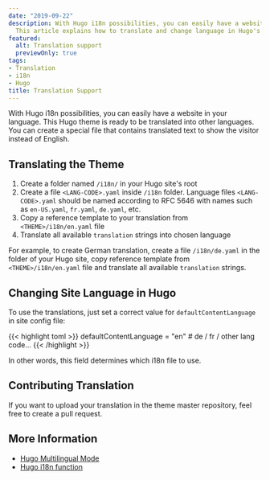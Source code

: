 ```yaml
---
date: "2019-09-22"
description: With Hugo i18n possibilities, you can easily have a website in your language.
  This article explains how to translate and change language in Hugo's generated site.
featured:
  alt: Translation support
  previewOnly: true
tags:
- Translation
- i18n
- Hugo
title: Translation Support
---
```


With Hugo i18n possibilities, you can easily have a website in your language. This Hugo theme is ready to be translated into other languages. You can create a special file that contains translated text to show the visitor instead of English.
<!--more-->

## Translating the Theme

1. Create a folder named `/i18n/` in your Hugo site's root
1. Create a file `<LANG-CODE>.yaml` inside `/i18n` folder. Language files `<LANG-CODE>.yaml` should be named according to RFC 5646 with names such as `en-US.yaml`, `fr.yaml`, `de.yaml`, etc.
1. Copy a reference template to your translation from `<THEME>/i18n/en.yaml` file
1. Translate all available `translation` strings into chosen language

For example, to create German translation, create a file `/i18n/de.yaml` in the folder of your Hugo site, copy reference template from `<THEME>/i18n/en.yaml` file and translate all available `translation` strings.

## Changing Site Language in Hugo

To use the translations, just set a correct value for `defaultContentLanguage` in site config file:

{{< highlight toml >}}
defaultContentLanguage = "en" # de / fr / other lang code...
{{< /highlight >}}

In other words, this field determines which i18n file to use.

## Contributing Translation

If you want to upload your translation in the theme master repository, feel free to create a pull request.

## More Information

* [Hugo Multilingual Mode](https://gohugo.io/content-management/multilingual/)
* [Hugo i18n function](https://gohugo.io/functions/i18n/)
